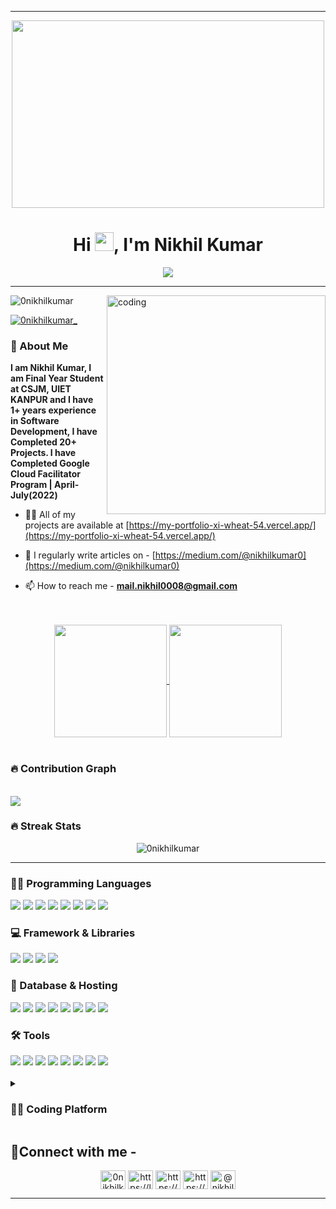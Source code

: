 <hr>
<div align="center">
  <img src="https://media.giphy.com/media/dWesBcTLavkZuG35MI/giphy.gif" width="500" height="300"/>
</div>

<h1 align="center">Hi <img src="https://media.giphy.com/media/hvRJCLFzcasrR4ia7z/giphy.gif" width="30px"/>, I'm Nikhil Kumar</h1>

<div align="center">
<img src="https://readme-typing-svg.demolab.com?font=Fira+Code&size=20&weight=100&duration=4000&pause=500&color=02F708FF&center=true&vCenter=true&width=435&lines=Computer+Science+Student;Full+Stack+Web+Developer;Google+Cloud+Ready+Facilitator;DSA+%7C+Blogging+Enthusiast"/>
</div>

<hr>


<img align="right" alt="coding" width="350" src="https://i.pinimg.com/originals/81/17/8b/81178b47a8598f0c81c4799f2cdd4057.gif"/>


<p align="left"> <img src="https://komarev.com/ghpvc/?username=0nikhilkumar&label=Profile%20views&color=0e75b6&style=flat" alt="0nikhilkumar" /> </p>
<p align="left"> <a href="https://twitter.com/0nikhilkumar_" target="blank"><img src="https://img.shields.io/twitter/follow/0nikhilkumar_?logo=twitter&style=for-the-badge" alt="0nikhilkumar_" /></a> </p> 

<h3>💬 About Me </h3> <b>I am Nikhil Kumar, I am Final Year Student at CSJM, UIET KANPUR and I have 1+ years experience in Software Development, I have Completed 20+ Projects. I have Completed Google Cloud Facilitator Program | April-July(2022)</b>


- 👨‍💻 All of my projects are available at [https://my-portfolio-xi-wheat-54.vercel.app/](https://my-portfolio-xi-wheat-54.vercel.app/)

- 📝 I regularly write articles on - [https://medium.com/@nikhilkumar0](https://medium.com/@nikhilkumar0)



- 📫 How to reach me - **mail.nikhil0008@gmail.com**

<br>
<br>
<div align="center">
  <a href="https://github.com/anuraghazra/github-readme-stats">
  <img height=180 align="center" src="https://github-readme-stats.vercel.app/api?username=0nikhilkumar&theme=midnight-purple" />
</a>
<a href="https://github.com/anuraghazra/convoychat">
  <img height=180 align="center" src="https://github-readme-stats.vercel.app/api/top-langs?username=0nikhilkumar&theme=midnight-purple&layout=compact&langs_count=8&card_width=320" />
</a>
</div>
<br>
<h3 align="left">🔥 Contribution Graph</h3>
<br>
<img align="center" src="https://github-readme-activity-graph.vercel.app/graph?username=0nikhilkumar&theme=github-compact" />
<br>
<h3>🔥 Streak Stats</h3>
<div align="center">
  <img align="center" src="https://github-readme-streak-stats.herokuapp.com/?user=0nikhilkumar&theme=dracula" alt="0nikhilkumar" />
</div>
<hr>

<h3>👨‍💻 Programming Languages</h3>
<div align="left">
  <img src="https://img.shields.io/badge/c++-%2300599C.svg?style=for-the-badge&logo=c%2B%2B&logoColor=white" />
  <img src="https://img.shields.io/badge/node.js-6DA55F?style=for-the-badge&logo=node.js&logoColor=white" />
  <img src="https://img.shields.io/badge/javascript-%23323330.svg?style=for-the-badge&logo=javascript&logoColor=%23F7DF1E" />
  <img src="https://img.shields.io/badge/css3-%231572B6.svg?style=for-the-badge&logo=css3&logoColor=white"/>
  <img src="https://img.shields.io/badge/html5-%23E34F26.svg?style=for-the-badge&logo=html5&logoColor=white"/>
  <img src="https://img.shields.io/badge/-GraphQL-E10098?style=for-the-badge&logo=graphql&logoColor=white"/>
  <img src="https://img.shields.io/badge/java-%23ED8B00.svg?style=for-the-badge&logo=openjdk&logoColor=white"/>
  <img src="https://img.shields.io/badge/typescript-%23007ACC.svg?style=for-the-badge&logo=typescript&logoColor=white"/>
</div>

<h3>💻 Framework & Libraries</h3>
<div align="left">
  <img src="https://img.shields.io/badge/SASS-hotpink.svg?style=for-the-badge&logo=SASS&logoColor=white"/>
  <img src="https://img.shields.io/badge/express.js-%23404d59.svg?style=for-the-badge&logo=express&logoColor=%2361DAFB" />
  <img src="https://img.shields.io/badge/react-%2320232a.svg?style=for-the-badge&logo=react&logoColor=%2361DAFB" />
  <img src="https://img.shields.io/badge/tailwindcss-%2338B2AC.svg?style=for-the-badge&logo=tailwind-css&logoColor=white"/>
</div>

<h3>🫡 Database & Hosting</h3>
<div align="left">
  <img src="https://img.shields.io/badge/MongoDB-%234ea94b.svg?style=for-the-badge&logo=mongodb&logoColor=white" />
  <img src="https://img.shields.io/badge/firebase-%23039BE5.svg?style=for-the-badge&logo=firebase"/>
  <img src="https://img.shields.io/badge/mysql-%2300f.svg?style=for-the-badge&logo=mysql&logoColor=white"/>
  <img src="https://img.shields.io/badge/postgres-%23316192.svg?style=for-the-badge&logo=postgresql&logoColor=white"/>
  <img src="https://img.shields.io/badge/heroku-%23430098.svg?style=for-the-badge&logo=heroku&logoColor=white"/>
  <img src="https://img.shields.io/badge/netlify-%23000000.svg?style=for-the-badge&logo=netlify&logoColor=#00C7B7"/>
  <img src="https://img.shields.io/badge/Render-%46E3B7.svg?style=for-the-badge&logo=render&logoColor=white"/>
  <img src="https://img.shields.io/badge/vercel-%23000000.svg?style=for-the-badge&logo=vercel&logoColor=white"/>
</div>

<h3>🛠️ Tools</h3>
<div align="left">
  <img src="https://img.shields.io/badge/strapi-%232E7EEA.svg?style=for-the-badge&logo=strapi&logoColor=white"/>
  <img src="https://img.shields.io/badge/Adobe%20XD-470137?style=for-the-badge&logo=Adobe%20XD&logoColor=#FF61F6"/>
  <img src="https://img.shields.io/badge/Canva-%2300C4CC.svg?style=for-the-badge&logo=Canva&logoColor=white"/>
  <img src="https://img.shields.io/badge/Dribbble-EA4C89?style=for-the-badge&logo=dribbble&logoColor=white"/>
  <img src="https://img.shields.io/badge/figma-%23F24E1E.svg?style=for-the-badge&logo=figma&logoColor=white"/>
  <img src="https://img.shields.io/badge/Replit-DD1200?style=for-the-badge&logo=Replit&logoColor=white"/>
  <img src="https://img.shields.io/badge/Visual%20Studio%20Code-0078d7.svg?style=for-the-badge&logo=visual-studio-code&logoColor=white"/>
  <img src="https://img.shields.io/badge/Postman-FF6C37?style=for-the-badge&logo=postman&logoColor=white"/>
</div>



<br>
<details>
<summary align="left"><h3>👨‍💻 Coding Platform</h3></summary>
<br>
<a href="https://www.codechef.com/users/nikhil_knox1" target="_blank"><img align="center" src="https://img.shields.io/badge/CodeChef-%23964B00.svg?style=for-the-badge&logo=CodeChef&logoColor=white" /></a>
<a href="https://www.hackerrank.com/0nikhilkumar" target="_blank"><img align="center" src="https://img.shields.io/badge/-Hackerrank-2EC866?style=for-the-badge&logo=HackerRank&logoColor=white" /></a>
<a href="https://leetcode.com/0nikhilkumar/" target="_blank"><img align="center" src="https://img.shields.io/badge/LeetCode-000000?style=for-the-badge&logo=LeetCode&logoColor=#d16c06" /></a>
<a href="https://auth.geeksforgeeks.org/user/nikhil_kumar01" target="_blank"><img align="center" src="https://img.shields.io/badge/GeeksforGeeks-gray?style=for-the-badge&logo=geeksforgeeks&logoColor=35914c" /></a>
</details>


<h2 align="left">🔗Connect with me -</h3>
<p align="center">
<a href="https://twitter.com/0nikhilkumar_" target="blank"><img align="center" src="https://raw.githubusercontent.com/rahuldkjain/github-profile-readme-generator/master/src/images/icons/Social/twitter.svg" alt="0nikhilkumar_" height="30" width="40" /></a>
<a href="https://linkedin.com/in/https://linkedin.com/in/0nikhilkumar" target="blank"><img align="center" src="https://raw.githubusercontent.com/rahuldkjain/github-profile-readme-generator/master/src/images/icons/Social/linked-in-alt.svg" alt="https://linkedin.com/in/0nikhilkumar" height="30" width="40" /></a>
<a href="https://stackoverflow.com/users/18068030/nikhil-kumar" target="blank"><img align="center" src="https://raw.githubusercontent.com/rahuldkjain/github-profile-readme-generator/master/src/images/icons/Social/stack-overflow.svg" alt="https://stackoverflow.com/users/18068030/nikhil-kumar" height="30" width="40" /></a>
<a href="https://instagram.com/https://www.instagram.com/soulpredator.ig/" target="blank"><img align="center" src="https://raw.githubusercontent.com/rahuldkjain/github-profile-readme-generator/master/src/images/icons/Social/instagram.svg" alt="https://www.instagram.com/soulpredator.ig/" height="30" width="40" /></a>
<a href="https://medium.com/@nikhilkumar0" target="blank"><img align="center" src="https://raw.githubusercontent.com/rahuldkjain/github-profile-readme-generator/master/src/images/icons/Social/medium.svg" alt="@nikhilkumar0" height="30" width="40" /></a>
</p>
<hr>


